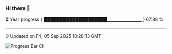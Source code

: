 ### Hi there 👋

⏳ Year progress { ████████████████████▁▁▁▁▁▁▁▁▁▁ } 67.88 %

---

⏰ Updated on Fri, 05 Sep 2025 18:28:13 GMT

![Progress Bar CI](https://github.com/liununu/liununu/workflows/Progress%20Bar%20CI/badge.svg)
